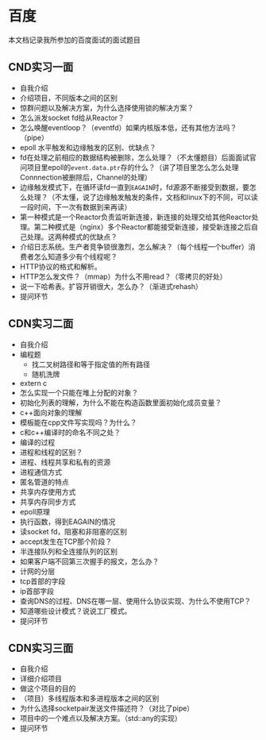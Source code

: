 # 百度

本文档记录我所参加的百度面试的面试题目

## CND实习一面

- 自我介绍
- 介绍项目，不同版本之间的区别
- 惊群问题以及解决方案，为什么选择使用锁的解决方案？
- 怎么派发socket fd给从Reactor？
- 怎么唤醒eventloop？（eventfd）如果内核版本低，还有其他方法吗？（pipe）
- epoll 水平触发和边缘触发的区别、优缺点？
- fd在处理之前相应的数据结构被删除，怎么处理？（不太懂题目）后面面试官问项目里epoll的`event.data.ptr`存的什么？（讲了项目里怎么怎么处理Connnection被删除后，Channel的处理）
- 边缘触发模式下，在循环读fd一直到`EAGAIN`时，fd源源不断接受到数据，要怎么处理？（不太懂，说了边缘触发触发的条件，文档和linux下的不同，可以读一段时间，下一次有数据到来再读）
- 第一种模式是一个Reactor负责监听新连接，新连接的处理交给其他Reactor处理。第二种模式是（nginx）多个Reactor都能接受新连接，接受新连接之后自己处理。这两种模式的优缺点？
- 介绍日志系统。生产者竞争锁很激烈，怎么解决？（每个线程一个buffer）消费者怎么知道多少有个线程呢？
- HTTP协议的格式和解析。
- HTTP怎么发文件？（mmap）为什么不用read？（零拷贝的好处）
- 说一下哈希表。扩容开销很大，怎么办？（渐进式rehash）
- 提问环节

## CDN实习二面

- 自我介绍
- 编程题
  - 找二叉树路径和等于指定值的所有路径
  - 随机洗牌
- extern c
- 怎么实现一个只能在堆上分配的对象？
- 初始化列表的理解，为什么不能在构造函数里面初始化成员变量？
- c++面向对象的理解
- 模板能在cpp文件写实现吗？为什么？
- c和c++编译时的命名不同之处？
- 编译的过程
- 进程和线程的区别？
- 进程、线程共享和私有的资源
- 进程通信方式
- 匿名管道的特点
- 共享内存使用方式
- 共享内存同步方式
- epoll原理
- 执行函数，得到EAGAIN的情况
- 读socket fd，阻塞和非阻塞的区别
- accept发生在TCP那个阶段？
- 半连接队列和全连接队列的区别
- 如果客户端不回第三次握手的报文，怎么办？
- 计网的分层
- tcp首部的字段
- ip首部字段
- 查询DNS的过程、DNS在哪一层、使用什么协议实现、为什么不使用TCP？
- 知道哪些设计模式？说说工厂模式。
- 提问环节

## CDN实习三面

- 自我介绍
- 详细介绍项目
- 做这个项目的目的
- （项目）多线程版本和多进程版本之间的区别
- 为什么选择socketpair发送文件描述符？（对比了pipe）
- 项目中的一个难点以及解决方案。（std::any的实现）
- 提问环节


